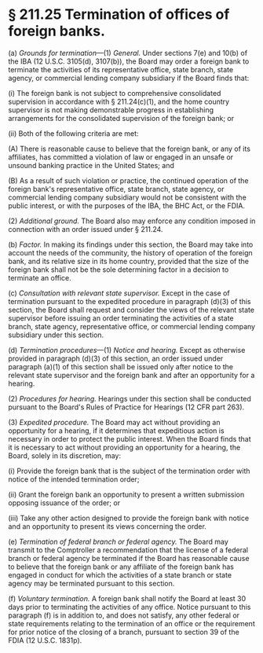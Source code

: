 # § 211.25   Termination of offices of foreign banks.

(a) *Grounds for termination*—(1) *General.* Under sections 7(e) and 10(b) of the IBA (12 U.S.C. 3105(d), 3107(b)), the Board may order a foreign bank to terminate the activities of its representative office, state branch, state agency, or commercial lending company subsidiary if the Board finds that: 


(i) The foreign bank is not subject to comprehensive consolidated supervision in accordance with § 211.24(c)(1), and the home country supervisor is not making demonstrable progress in establishing arrangements for the consolidated supervision of the foreign bank; or 


(ii) Both of the following criteria are met: 


(A) There is reasonable cause to believe that the foreign bank, or any of its affiliates, has committed a violation of law or engaged in an unsafe or unsound banking practice in the United States; and 


(B) As a result of such violation or practice, the continued operation of the foreign bank's representative office, state branch, state agency, or commercial lending company subsidiary would not be consistent with the public interest, or with the purposes of the IBA, the BHC Act, or the FDIA. 


(2) *Additional ground.* The Board also may enforce any condition imposed in connection with an order issued under § 211.24. 


(b) *Factor.* In making its findings under this section, the Board may take into account the needs of the community, the history of operation of the foreign bank, and its relative size in its home country, provided that the size of the foreign bank shall not be the sole determining factor in a decision to terminate an office. 


(c) *Consultation with relevant state supervisor.* Except in the case of termination pursuant to the expedited procedure in paragraph (d)(3) of this section, the Board shall request and consider the views of the relevant state supervisor before issuing an order terminating the activities of a state branch, state agency, representative office, or commercial lending company subsidiary under this section. 


(d) *Termination procedures*—(1) *Notice and hearing.* Except as otherwise provided in paragraph (d)(3) of this section, an order issued under paragraph (a)(1) of this section shall be issued only after notice to the relevant state supervisor and the foreign bank and after an opportunity for a hearing. 


(2) *Procedures for hearing.* Hearings under this section shall be conducted pursuant to the Board's Rules of Practice for Hearings (12 CFR part 263). 


(3) *Expedited procedure.* The Board may act without providing an opportunity for a hearing, if it determines that expeditious action is necessary in order to protect the public interest. When the Board finds that it is necessary to act without providing an opportunity for a hearing, the Board, solely in its discretion, may: 


(i) Provide the foreign bank that is the subject of the termination order with notice of the intended termination order; 


(ii) Grant the foreign bank an opportunity to present a written submission opposing issuance of the order; or 


(iii) Take any other action designed to provide the foreign bank with notice and an opportunity to present its views concerning the order. 


(e) *Termination of federal branch or federal agency.* The Board may transmit to the Comptroller a recommendation that the license of a federal branch or federal agency be terminated if the Board has reasonable cause to believe that the foreign bank or any affiliate of the foreign bank has engaged in conduct for which the activities of a state branch or state agency may be terminated pursuant to this section. 


(f) *Voluntary termination.* A foreign bank shall notify the Board at least 30 days prior to terminating the activities of any office. Notice pursuant to this paragraph (f) is in addition to, and does not satisfy, any other federal or state requirements relating to the termination of an office or the requirement for prior notice of the closing of a branch, pursuant to section 39 of the FDIA (12 U.S.C. 1831p). 




